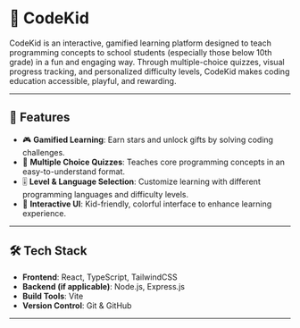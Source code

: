 # 🚀 CodeKid

CodeKid is an interactive, gamified learning platform designed to teach programming concepts to school students (especially those below 10th grade) in a fun and engaging way. Through multiple-choice quizzes, visual progress tracking, and personalized difficulty levels, CodeKid makes coding education accessible, playful, and rewarding.

---

## 🎯 Features

- 🎮 **Gamified Learning**: Earn stars and unlock gifts by solving coding challenges.
- 🧠 **Multiple Choice Quizzes**: Teaches core programming concepts in an easy-to-understand format.
- 🎚️ **Level & Language Selection**: Customize learning with different programming languages and difficulty levels.
- 🧩 **Interactive UI**: Kid-friendly, colorful interface to enhance learning experience.

---

## 🛠️ Tech Stack

- **Frontend**: React, TypeScript, TailwindCSS
- **Backend (if applicable)**: Node.js, Express.js
- **Build Tools**: Vite
- **Version Control**: Git & GitHub

---
